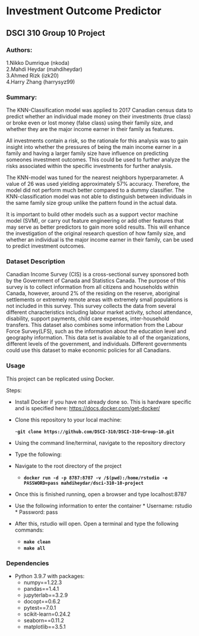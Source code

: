 # Investment Outcome Predictor

## DSCI 310 Group 10 Project

### Authors: 
1.Nikko Dumrique  (nkoda)  
2.Mahdi Heydar (mahdiheydar)  
3.Ahmed Rizk  (izk20)  
4.Harry Zhang  (harrysyz99)  

### Summary:
  The KNN-Classification model was applied to 2017 Canadian census data to predict whether an individual made money on their investments (true class) or broke even or lost money (false class) using their family size, and whether they are the major income earner in their family as features.
  
  All investments contain a risk, so the rationale for this analysis was to gain insight into whether the pressures of being the main income earner in a family and having a larger family size have influence on predicting someones investment outcomes. This could be used to further analyze the risks associated within the specific investments for further analysis.
  
  The KNN-model was tuned for the nearest neighbors hyperparameter. A value of 26 was used yielding approximately 57% accuracy. Therefore, the model did not perform much better compared to a dummy classifier. The KNN-classification model was not able to distinguish between individuals in the same family size group unlike the pattern found in the actual data.
  
  It is important to build other models such as a support vector machine model (SVM), or carry out feature engineering or add other features that may serve as better predictors to gain more solid results. This will enhance the investigation of the original research question of how family size, and whether an individual is the major income earner in their family, can be used to predict investment outcomes.
  
### Dataset Description

  Canadian Income Survey (CIS) is a cross-sectional survey sponsored both by the Government of Canada and Statistics Canada. The purpose of this survey is to collect information from all citizens and households within Canada, however, around 2% of the residing on the reserve, aboriginal settlements or extremely remote areas with extremely small populations is not included in this survey. This survey collects the data from several different characteristics including labour market activity, school attendance, disability, support payments, child care expenses, inter-household transfers. This dataset also combines some information from the Labour Force Survey(LFS), such as the information about the education level and geography information. This data set is available to all of the organizations, different levels of the government, and individuals. Different governments could use this dataset to make economic policies for all Canadians.

### Usage

This project can be replicated using Docker.

Steps:

* Install Docker if you have not already done so. This is hardware specific and is specified here: https://docs.docker.com/get-docker/
* Clone this repository to your local machine:

    -**```git clone https://github.com/DSCI-310/DSCI-310-Group-10.git```**
* Using the command line/terminal, navigate to the repository directory
* Type the following:
* Navigate to the root directory of the project
    - **```docker run -d -p 8787:8787 -v /$(pwd):/home/rstudio -e PASSWORD=pass mahdiheydar/dsci-310-10-project```**
* Once this is finished running, open a browser and type localhost:8787
* Use the following information to enter the container
      * Username: rstudio
      * Password: pass
* After this, rstudio will open. Open a terminal and type the following commands:
   - **```make clean```**
   - **```make all```**


### Dependencies

* Python 3.9.7 with packages:
  - numpy==1.22.3
  - pandas==1.4.1
  - jupyterlab==3.2.9
  - docopt==0.6.2
  - pytest==7.0.1
  - scikit-learn=0.24.2 
  - seaborn==0.11.2
  - matplotlib==3.5.1

